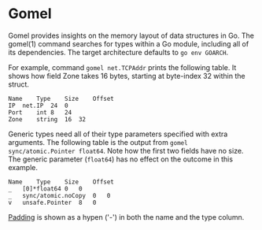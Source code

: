 # Gomel

Gomel provides insights on the memory layout of data structures in Go. The
gomel(1) command searches for types within a Go module, including all of its
dependencies. The target architecture defaults to `go env GOARCH`.

For example, command `gomel net.TCPAddr` prints the following table. It shows
how field Zone takes 16 bytes, starting at byte-index 32 within the struct.

```
Name	Type	Size	Offset
IP	net.IP	24	0
Port	int	8	24
Zone	string	16	32
```

Generic types need all of their type parameters specified with extra arguments.
The following table is the output from `gomel sync/atomic.Pointer float64`. Note
how the first two fields have no size. The generic parameter (`float64`) has no
effect on the outcome in this example.

```
Name	Type	Size	Offset
_	[0]*float64	0	0
_	sync/atomic.noCopy	0	0
v	unsafe.Pointer	8	0
```

[Padding](https://en.wikipedia.org/wiki/Data_structure_alignment#Data_structure_padding)
is shown as a hypen ('-') in both the name and the type column.
